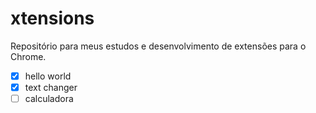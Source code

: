 # xtensions

Repositório para meus estudos e desenvolvimento de extensões para o Chrome.

-[x] hello world
-[x] text changer
-[ ] calculadora